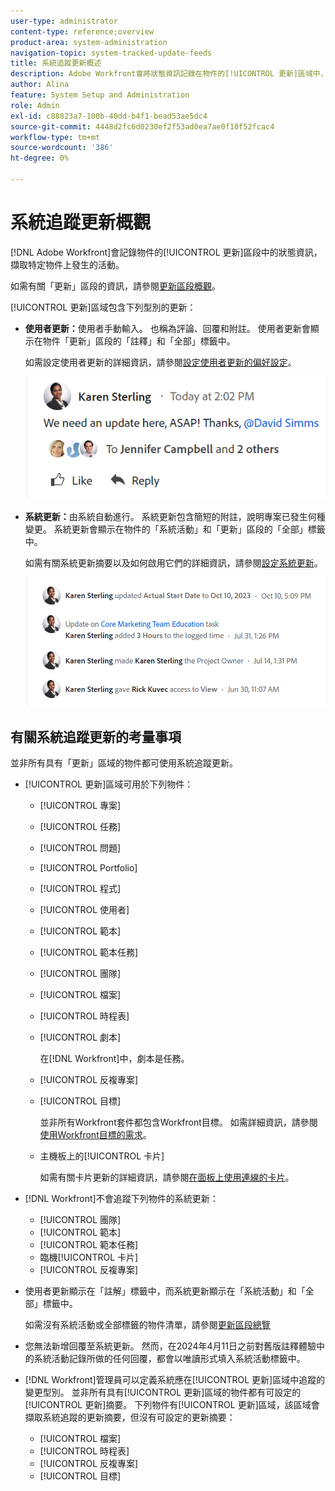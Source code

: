 ```yaml
---
user-type: administrator
content-type: reference;overview
product-area: system-administration
navigation-topic: system-tracked-update-feeds
title: 系統追蹤更新概述
description: Adobe Workfront會將狀態資訊記錄在物件的[!UICONTROL 更新]區域中，藉此擷取特定物件上發生的活動。
author: Alina
feature: System Setup and Administration
role: Admin
exl-id: c88823a7-100b-40dd-b4f1-bead53ae5dc4
source-git-commit: 4448d2fc6d0230ef2f53ad0ea7ae0f10f52fcac4
workflow-type: tm+mt
source-wordcount: '386'
ht-degree: 0%

---
```


# 系統追蹤更新概觀

<!-- Audited: 06/2025-->

<!--
<span class="preview">The highlighted information on this page refers to functionality not yet generally available. It is available only in the Preview environment for all customers, or in the Production environment for customers who enabled fast releases.</span>

<span class="preview">For information about fast releases, see [Enable or disable fast releases for your organization](/help/quicksilver/administration-and-setup/set-up-workfront/configure-system-defaults/enable-fast-release-process.md).</span>

<span class="preview">For information about the current release, see [Second Quarter 2024 release overview](/help/quicksilver/product-announcements/product-releases/24-q2-release-activity/24-q2-release-overview.md).</span>-->

[!DNL Adobe Workfront]會記錄物件的[!UICONTROL 更新]區段中的狀態資訊，擷取特定物件上發生的活動。

如需有關「更新」區段的資訊，請參閱[更新區段概觀](/help/quicksilver/workfront-basics/updating-work-items-and-viewing-updates/updates-tab-overview.md)。

[!UICONTROL 更新]區域包含下列型別的更新：

* **使用者更新：**&#x200B;使用者手動輸入。 也稱為評論、回覆和附註。 使用者更新會顯示在物件「更新」區段的「註釋」和「全部」標籤中。

  如需設定使用者更新的詳細資訊，請參閱[設定使用者更新的偏好設定](../../../administration-and-setup/set-up-workfront/system-tracked-update-feeds/configure-preferences-user-updates.md)。

  ![更新](assets/updates-qs-350x125.png)

* **系統更新：**&#x200B;由系統自動進行。 系統更新包含簡短的附註，說明專案已發生何種變更。 系統更新會顯示在物件的「系統活動」和「更新」區段的「全部」標籤中。

  如需有關系統更新摘要以及如何啟用它們的詳細資訊，請參閱[設定系統更新](../../../administration-and-setup/set-up-workfront/system-tracked-update-feeds/configure-system-updates.md)。

  ![系統更新範例](assets/system-updates-example-unified-stream.png)


  <!--
  DRAFTED IN FLARE:
  Timestamps for system updates are based on your operating system's timezone.
  
  -->

## 有關系統追蹤更新的考量事項

並非所有具有「更新」區域的物件都可使用系統追蹤更新。

* [!UICONTROL 更新]區域可用於下列物件：

   * [!UICONTROL 專案]
   * [!UICONTROL 任務]
   * [!UICONTROL 問題]
   * [!UICONTROL Portfolio]
   * [!UICONTROL 程式]
   * [!UICONTROL 使用者]
   * [!UICONTROL 範本]
   * [!UICONTROL 範本任務]
   * [!UICONTROL 團隊]
   * [!UICONTROL 檔案]
   * [!UICONTROL 時程表]
   * [!UICONTROL 劇本]

     在[!DNL Workfront]中，劇本是任務。
   * [!UICONTROL 反複專案]
   * [!UICONTROL 目標]

     並非所有Workfront套件都包含Workfront目標。 如需詳細資訊，請參閱[使用Workfront目標的需求](../../../workfront-goals/goal-management/access-needed-for-wf-goals.md)。
   * 主機板上的[!UICONTROL 卡片]

     如需有關卡片更新的詳細資訊，請參閱[在面板上使用連線的卡片](../../../agile/get-started-with-boards/connected-cards.md)。

* [!DNL Workfront]不會追蹤下列物件的系統更新：

   * [!UICONTROL 團隊]
   * [!UICONTROL 範本]
   * [!UICONTROL 範本任務]
   * 臨機[!UICONTROL 卡片]
   * [!UICONTROL 反複專案]


<!--hiding this bit because this is not true, at this time (August 2023). Users with a Work or Review license can see system updates by default as well.

Your [!DNL Workfront] license determines whether system updates display by default in the [!UICONTROL Updates] area of objects. [!DNL Workfront] users with a [!UICONTROL Plan] license have system updates displayed in the [!UICONTROL Updates] area by default. However, users can filter out system updates, as described in the [Enable or disable system updates](../../../workfront-basics/updating-work-items-and-viewing-updates/update-work.md#enable) section in [Update work](../../../workfront-basics/updating-work-items-and-viewing-updates/update-work.md). All other [!DNL Workfront] licenses filter system updates by default.
-->

* 使用者更新顯示在「註解」標籤中，而系統更新顯示在「系統活動」和「全部」標籤中。

  如需沒有系統活動或全部標籤的物件清單，請參閱[更新區段總覽](/help/quicksilver/workfront-basics/updating-work-items-and-viewing-updates/updates-tab-overview.md)

* 您無法新增回覆至系統更新。 然而，在2024年4月11日之前對舊版註釋體驗中的系統活動記錄所做的任何回覆，都會以唯讀形式填入系統活動標籤中。

<!--
* The following are differences between the new and the legacy commenting experience: 

   * When using the new commenting experience, user updates display in the Comments tab and system updates display in the System Activity <span class="preview">and the All</span> tabs.  

      For more information about the new commenting experience, see [New commenting experience](../../../product-announcements/betas/new-commenting-experience-beta/unified-commenting-experience.md).

      <span class="preview">For a list of objects that do not have the System Activity or the All tabs, see [Update section overview](/help/quicksilver/workfront-basics/updating-work-items-and-viewing-updates/updates-tab-overview.md)</span>

   * <span class="preview">When using the new commenting experience, you cannot add a comment to a system update. However, any replies made to system activity records in the legacy commenting experience are populated on the System Activity tab as read-only in the new commenting experience.</span>
   * When using the legacy commenting experience, the system and user updates display in one continuous feed. 

   * When using the legacy commenting experience, users can view system updates by default or they can choose to not display them. Disabling system updates is not possible when using the new commenting experience. 

      For information about disabling the display of system updates, see the section [Enable or disable system updates](../../../workfront-basics/updating-work-items-and-viewing-updates/update-work.md#enable) in the article [Update work](../../../workfront-basics/updating-work-items-and-viewing-updates/update-work.md).  

   * <span class="preview">The legacy commenting experience has been disabled in the Preview environment. For more information, see [Second Quarter 2024 Update stream and notification enhancements](/help/quicksilver/product-announcements/product-releases/24-q2-release-activity/24-q2-update-stream-enhancements.md).</span>
-->

* [!DNL Workfront]管理員可以定義系統應在[!UICONTROL 更新]區域中追蹤的變更型別。 並非所有具有[!UICONTROL 更新]區域的物件都有可設定的[!UICONTROL 更新]摘要。 下列物件有[!UICONTROL 更新]區域，該區域會擷取系統追蹤的更新摘要，但沒有可設定的更新摘要：

   * [!UICONTROL 檔案]
   * [!UICONTROL 時程表]
   * [!UICONTROL 反複專案]
   * [!UICONTROL 目標]


